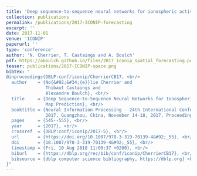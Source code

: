 ```yaml
---
title: 'Deep sequence-to-sequence neural networks for ionospheric activity map prediction'
collection: publications
permalink: /publications/2017-ICONIP-forecasting
excerpt: ''
date: 2017-11-01
venue: 'ICONIP'
paperurl: ''
type: 'conference'
author: 'N. Cherrier, T. Castaings and A. Boulch'
pdf: https://aboulch.github.io/files/2017_iconip_spatial_forecasting.pdf
teaser: publications/2017-ICONIP-space.png
bibtex: "
@inproceedings{DBLP:conf/iconip/CherrierCB17, <br/>
  author    = {No{&#92;&#34;{e}}lie Cherrier and
               Thibaut Castaings and
               Alexandre Boulch}, <br/>
  title     = {Deep Sequence-to-Sequence Neural Networks for Ionospheric Activity <br/>
               Map Prediction}, <br/>
  booktitle = {Neural Information Processing - 24th International Conference, {ICONIP}
               2017, Guangzhou, China, November 14-18, 2017, Proceedings, Part {V}}, <br/>
  pages     = {545--555}, <br/>
  year      = {2017}, <br/>
  crossref  = {DBLP:conf/iconip/2017-5}, <br/>
  url       = {https://doi.org/10.1007/978-3-319-70139-4&#92;_55}, <br/>
  doi       = {10.1007/978-3-319-70139-4&#92;_55}, <br/>
  timestamp = {Fri, 10 Aug 2018 11:00:37 +0200}, <br/>
  biburl    = {https://dblp.org/rec/bib/conf/iconip/CherrierCB17}, <br/>
  bibsource = {dblp computer science bibliography, https://dblp.org} <br/>
}"
---
```

